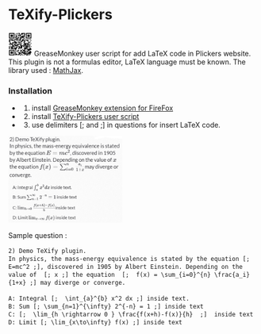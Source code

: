 # TeXify-Plickers
<img src="LOGO.png" width="48"> GreaseMonkey user script for add LaTeX code in Plickers website. This plugin is not a formulas editor, LaTeX language must be known. The library used : [MathJax](https://www.mathjax.org/).

### Installation

* 1) install [GreaseMonkey extension for FireFox](https://addons.mozilla.org/fr/firefox/addon/greasemonkey/)
* 2) install [TeXify-Plickers user script](https://github.com/obook/TeXify-Plickers/raw/master/TeXify-Plickers.user.js)
* 3) use delimiters [; and ;] in questions for insert LaTeX code.

<img src="TeXify-Plickers.png" width="230">

Sample question :
```
2) Demo TeXify plugin. 
In physics, the mass-energy equivalence is stated by the equation [; E=mc^2 ;], discovered in 1905 by Albert Einstein. Depending on the value of  [; x ;] the equation  [;  f(x) = \sum_{i=0}^{n} \frac{a_i}{1+x} ;] may diverge or converge.

A: Integral [;  \int_{a}^{b} x^2 dx ;] inside text.
B: Sum [; \sum_{n=1}^{\infty} 2^{-n} = 1 ;] inside text
C: [;  \lim_{h \rightarrow 0 } \frac{f(x+h)-f(x)}{h}  ;]  inside text
D: Limit [; \lim_{x\to\infty} f(x) ;] inside text
```
